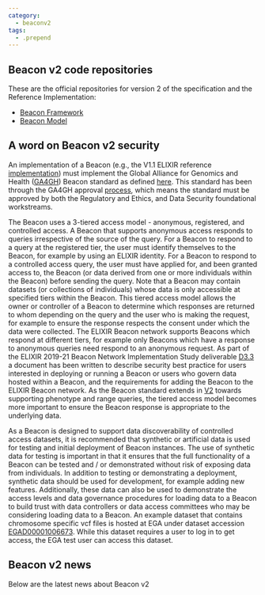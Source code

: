 ```yaml
---
category:
  - beaconv2
tags:
  - .prepend
---
```


## Beacon v2 code repositories

These are the official repositories for version 2 of the specification and the Reference Implementation:

* [Beacon Framework](https://github.com/ga4gh-beacon/beacon-framework-v2)
* [Beacon Model](https://github.com/ga4gh-beacon/beacon-v2-Models)

## A word on Beacon v2 security

An implementation of a Beacon (e.g., the V1.1 ELIXIR reference [implementation](https://github.com/ga4gh-beacon/beacon-elixir)) must implement the Global Alliance for Genomics and Health ([GA4GH](https://www.ga4gh.org)) Beacon standard as defined [here](https://github.com/ga4gh-beacon/specification). This standard has been through the GA4GH approval [process](https://www.ga4gh.org/how-we-work/ga4gh-product-approval/), which means the standard must be approved by both the Regulatory and Ethics, and Data Security foundational workstreams. 

The Beacon uses a 3-tiered access model - anonymous, registered, and controlled access. A Beacon that supports anonymous access responds to queries irrespective of the source of the query. For a Beacon to respond to a query at the registered tier, the user must identify themselves to the Beacon, for example by using an ELIXIR identity. For a Beacon to respond to a controlled access query, the user must have applied for, and been granted access to, the Beacon (or data derived from one or more individuals within the Beacon) before sending the query. Note that a Beacon may contain datasets (or collections of individuals) whose data is only accessible at specified tiers within the Beacon. This tiered access model allows the owner or controller of a Beacon to determine which responses are returned to whom depending on the query and the user who is making the request, for example to ensure the response respects the consent under which the data were collected. The ELIXIR Beacon network supports Beacons which respond at different tiers, for example only Beacons which have a response to anonymous queries need respond to an anonymous request. As part of the ELIXIR 2019-21 Beacon Network Implementation Study deliverable [D3.3](https://docs.google.com/document/d/1q7XuUB-Z4A_DogWT1AVrvkp_qHWWtbbICxokHup_tts/edit) a document has been written to describe security best practice for users interested in deploying or running a Beacon or users who govern data hosted within a Beacon, and the requirements for adding the Beacon to the ELIXIR Beacon network. As the Beacon standard extends in [V2](https://github.com/ga4gh-beacon/specification-v2) towards supporting phenotype and range queries, the tiered access model becomes more important to ensure the Beacon response is appropriate to the underlying data.

As a Beacon is designed to support data discoverability of controlled access datasets, it is recommended that synthetic or artificial data is used for testing and initial deployment of Beacon instances. The use of synthetic data for testing is important in that it ensures that the full functionality of a Beacon can be tested and / or demonstrated without risk of exposing data from individuals. In addition to testing or demonstrating a deployment, synthetic data should be used for development, for example adding new features. Additionally, these data can also be used to demonstrate the access levels and data governance procedures for loading data to a Beacon to build trust with data controllers or data access committees who may be considering loading data to a Beacon. An example dataset that contains chromosome specific vcf files is hosted at EGA under dataset accession [EGAD00001006673](https://ega-archive.org/datasets/EGAD00001006673). While this dataset requires a user to log in to get access, the EGA test user can access this dataset. 

## Beacon v2 news

Below are the latest news about Beacon v2

